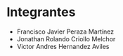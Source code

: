 # Integrantes
- Francisco Javier Peraza Martínez
- Jonathan Rolando Criollo Melchor
- Victor Andres Hernandez Aviles
